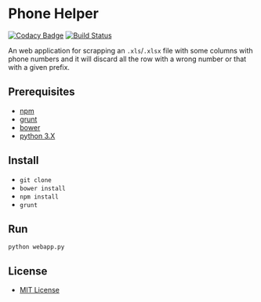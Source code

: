 # Phone Helper

[![Codacy Badge](https://api.codacy.com/project/badge/Grade/211ae7d0765443b586f91322b8d59394)](https://www.codacy.com/app/Giglium/Phone-Helper?utm_source=github.com&amp;utm_medium=referral&amp;utm_content=Giglium/Phone-Helper&amp;utm_campaign=Badge_Grade) [![Build Status](https://travis-ci.org/Giglium/Phone-Helper.svg?branch=master)](https://travis-ci.org/Giglium/Phone-Helper) 

An web application for scrapping an `.xls`/`.xlsx` file with some columns with phone numbers and it will discard all the row with a wrong number or that with a given prefix.

## Prerequisites

* [npm](https://www.npmjs.com/)
* [grunt](https://gruntjs.com/)
* [bower](https://bower.io/)
* [python 3.X](https://www.python.org/)

## Install

* `git clone`
* `bower install`
* `npm install`
* `grunt`

## Run

`python webapp.py `

## License

* [MIT License](https://opensource.org/licenses/MIT)

